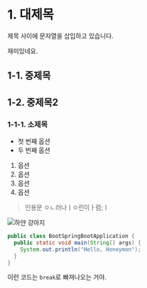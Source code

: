 # 1. 대제목

제목 사이에 문자열을 삽입하고 있습니다. 

재미있네요.

## 1-1. 중제목

## 1-2. 중제목2

### 1-1-1. 소제목

- 첫 번째 옵션
- 두 번째 옵션

1. 옵션
1. 옵션
1. 옵션
1. 옵션

> 인용문
> ㅇㄴ러나ㅣㅇ린이ㅏ럼;ㅣ

![하얀 강아지](https://i.esdrop.com/d/ZklKfna5T3.jpg)

```java
public class BootSpringBootApplication {
  public static void main(String[] args) {
    System.out.println("Hello, Honeymon");
  }
}
```

이런 코드는 `break`로 빠져나오는 거야.